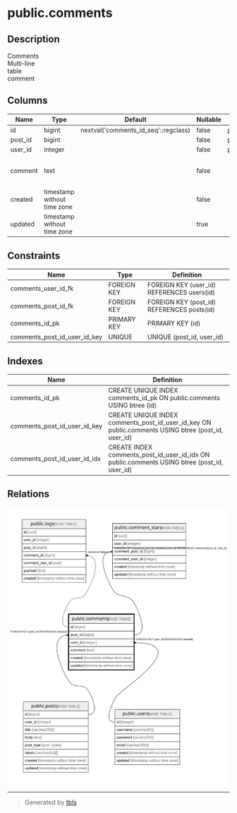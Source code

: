 # public.comments

## Description

Comments  
Multi-line  
table  
comment

## Columns

| Name    | Type                        | Default                              | Nullable | Children                                        | Parents                         | Comment                                    |
| ------- | --------------------------- | ------------------------------------ | -------- | ----------------------------------------------- | ------------------------------- | ------------------------------------------ |
| id      | bigint                      | nextval('comments_id_seq'::regclass) | false    | [public.logs](public.logs.md)                   |                                 |                                            |
| post_id | bigint                      |                                      | false    | [public.comment_stars](public.comment_stars.md) | [public.posts](public.posts.md) |                                            |
| user_id | integer                     |                                      | false    | [public.comment_stars](public.comment_stars.md) | [public.users](public.users.md) |                                            |
| comment | text                        |                                      | false    |                                                 |                                 | Comment<br>Multi-line<br>column<br>comment |
| created | timestamp without time zone |                                      | false    |                                                 |                                 |                                            |
| updated | timestamp without time zone |                                      | true     |                                                 |                                 |                                            |

## Constraints

| Name                         | Type        | Definition                                 |
| ---------------------------- | ----------- | ------------------------------------------ |
| comments_user_id_fk          | FOREIGN KEY | FOREIGN KEY (user_id) REFERENCES users(id) |
| comments_post_id_fk          | FOREIGN KEY | FOREIGN KEY (post_id) REFERENCES posts(id) |
| comments_id_pk               | PRIMARY KEY | PRIMARY KEY (id)                           |
| comments_post_id_user_id_key | UNIQUE      | UNIQUE (post_id, user_id)                  |

## Indexes

| Name                         | Definition                                                                                         |
| ---------------------------- | -------------------------------------------------------------------------------------------------- |
| comments_id_pk               | CREATE UNIQUE INDEX comments_id_pk ON public.comments USING btree (id)                             |
| comments_post_id_user_id_key | CREATE UNIQUE INDEX comments_post_id_user_id_key ON public.comments USING btree (post_id, user_id) |
| comments_post_id_user_id_idx | CREATE INDEX comments_post_id_user_id_idx ON public.comments USING btree (post_id, user_id)        |

## Relations

![er](public.comments.svg)

---

> Generated by [tbls](https://github.com/k1LoW/tbls)
